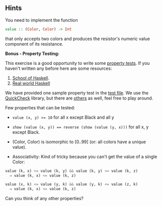 ## Hints

You need to implement the function

```haskell
value :: (Color, Color) -> Int
```

that only accepts two colors and produces the resistor's numeric value
component of its resistance.

**Bonus - Property Testing:**

This exercise is a good opportunity to write some [property tests](https://en.wikipedia.org/wiki/Property_testing). If you haven't written any before here are some resources:

1. [School of Haskell](https://www.schoolofhaskell.com/user/pbv/an-introduction-to-quickcheck-testing).
2. [Real world Haskell](http://book.realworldhaskell.org/read/testing-and-quality-assurance.html)

We have provided one sample property test in the [test file](test/Tests.hs). We use the [QuickCheck](https://hackage.haskell.org/package/QuickCheck) library, but there are [others](http://hackage.haskell.org/package/hedgehog) as well, feel free to play around.

Few properties that can be tested:

* `value (x, y) >= 10` for all x except Black and all y

* `show (value (x, y)) == reverse (show (value (y, x)))` for all x, y except Black.

* (Color, Color) is isomorphic to [0..99] (or: all colors have a unique value).

* Associativity: Kind of tricky because you can't get the value of a single Color:

```haskell
value (k, x) <= value (k, y) && value (k, y) <= value (k, z)
  ⇒ value (k, x) <= value (k, z)

value (x, k) <= value (y, k) && value (y, k) <= value (z, k)
  ⇒ value (k, x) <= value (k, z)
```

Can you think of any other properties?
